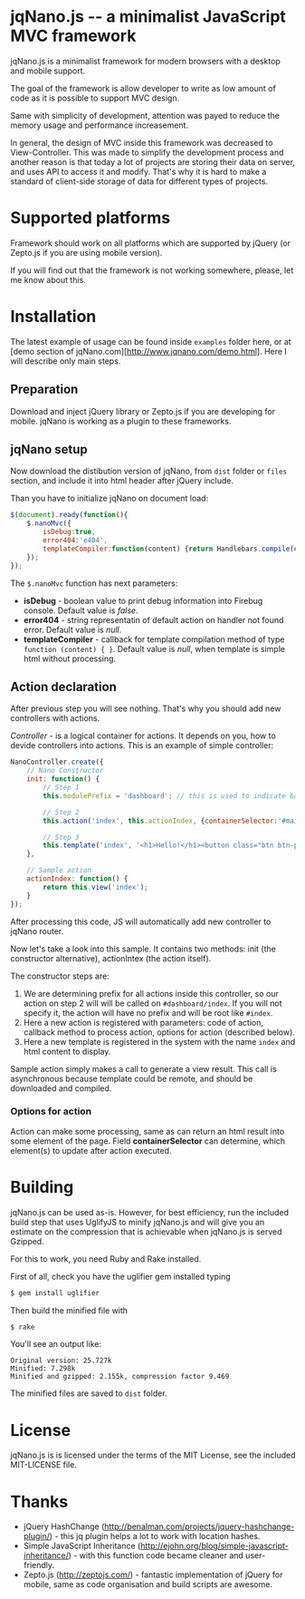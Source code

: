 # jqNano.js -- a minimalist JavaScript MVC framework

jqNano.js is a minimalist framework for modern browsers with a desktop and mobile support.

The goal of the framework is allow developer to write as low amount of code as it is possible to support MVC design.

Same with simplicity of development, attention was payed to reduce the memory usage and performance increasement.

In general, the design of MVC inside this framework was decreased to View-Controller. This was made to simplify the
development process and another reason is that today a lot of projects are storing their data on server, and uses API
to access it and modify. That's why it is hard to make a standard of client-side storage of data for different types
of projects.

# Supported platforms

Framework should work on all platforms which are supported by jQuery (or Zepto.js if you are using mobile version).

If you will find out that the framework is not working somewhere, please, let me know about this.

# Installation

The latest example of usage can be found inside `examples` folder here, or at
[demo section of jqNano.com][http://www.jqnano.com/demo.html]. Here I will describe only main steps.

## Preparation

Download and inject jQuery library or Zepto.js if you are developing for mobile. jqNano is working as a plugin to these
frameworks.

## jqNano setup

Now download the distibution version of jqNano, from `dist` folder or `files` section, and include it into html header
after jQuery include.

Than you have to initialize jqNano on document load:

``` js
$(document).ready(function(){
    $.nanoMvc({
        isDebug:true,
        error404:'e404',
        templateCompiler:function(content) {return Handlebars.compile(content);}
    });
});
```

The `$.nanoMvc` function has next parameters:

+ **isDebug** - boolean value to print debug information into Firebug console. Default value is *false*.
+ **error404** - string representatin of default action on handler not found error. Default value is *null*.
+ **templateCompiler** - callback for template compilation method of type `function (content) { }`. Default value is *null*, when template is simple html without processing.

## Action declaration

After previous step you will see nothing. That's why you should add new controllers with actions.

*Controller* - is a logical container for actions. It depends on you, how to devide controllers into actions. This
is an example of simple controller:

``` js
NanoController.create({
    // Nano Constructor
    init: function() {
        // Step 1
        this.modulePrefix = 'dashboard'; // this is used to indicate base path of action

        // Step 2
        this.action('index', this.actionIndex, {containerSelector:'#main'});

        // Step 3
        this.template('index', '<h1>Hello!</h1><button class="btn btn-primary" nano-action="">Back</button>');
    },

    // Sample action
    actionIndex: function() {
        return this.view('index');
    }
});
```

After processing this code, JS will automatically add new controller to jqNano router.

Now let's take a look into this sample. It contains two methods: init (the constructor alternative), actionIntex (the action itself).

The constructor steps are:

 1. We are determining prefix for all actions inside this controller, so our action on step 2 will will be called on `#dashboard/index`. If you will not specify it, the action will have no prefix and will be root like `#index`.
 2. Here a new action is registered with parameters: code of action, callback method to process action, options for action (described below).
 3. Here a new template is registered in the system with the name `index` and html content to display.

Sample action simply makes a call to generate a view result. This call is asynchronous because template could be remote, and should be downloaded and compiled.

### Options for action

Action can make some processing, same as can return an html result into some element of the page. Field
**containerSelector** can determine, which element(s) to update after action executed.

# Building

jqNano.js can be used as-is. However, for best efficiency, run the included build step that uses UglifyJS to minify jqNano.js and will give you an estimate on the compression that is achievable when jqNano.js is served Gzipped.

For this to work, you need Ruby and Rake installed.

First of all, check you have the uglifier gem installed typing

``` sh
$ gem install uglifier
```

Then build the minified file with

``` sh
$ rake
```

You'll see an output like:

```
Original version: 25.727k
Minified: 7.298k
Minified and gzipped: 2.155k, compression factor 9.469
```

The minified files are saved to `dist` folder.

# License

jqNano.js is is licensed under the terms of the MIT License, see the included MIT-LICENSE file.

# Thanks

+ jQuery HashChange (http://benalman.com/projects/jquery-hashchange-plugin/) - this jq plugin helps a lot to work with
  location hashes.
+ Simple JavaScript Inheritance (http://ejohn.org/blog/simple-javascript-inheritance/) - with this function code became
  cleaner and user-friendly.
+ Zepto.js (http://zeptojs.com/) - fantastic implementation of jQuery for mobile, same as code organisation and build
  scripts are awesome.